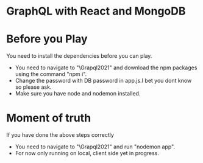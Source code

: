 # GraphQL with React and MongoDB

Before you Play
================
You need to install the dependencies before you can play.

- You need to navigate to "\Grapql2021" and download the npm packages using the command "npm i".
- Change the password with DB password in app.js.I bet you dont know so please ask.
- Make sure you have node and nodemon installed.

Moment of truth 
================
If you have done the above steps correctly  

- You need to navigate to "\Grapql2021" and run "nodemon app".
- For now only running on local, client side yet in progress.